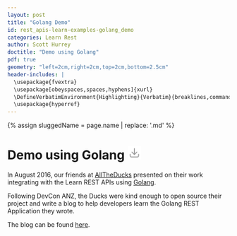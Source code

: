 ```yaml
---
layout: post
title: "Golang Demo"
id: rest_apis-learn-examples-golang_demo
categories: Learn Rest
author: Scott Hurrey
doctitle: "Demo using Golang"
pdf: true
geometry: "left=2cm,right=2cm,top=2cm,bottom=2.5cm"
header-includes: |
  \usepackage{fvextra}
  \usepackage[obeyspaces,spaces,hyphens]{xurl}
  \DefineVerbatimEnvironment{Highlighting}{Verbatim}{breaklines,commandchars=\\\{\}}
  \usepackage{hyperref}
---
```


{% assign sluggedName = page.name | replace: '.md' %}
# Demo using Golang <a href="/assets/pdfs{{page.dir}}{{sluggedName}}.pdf" target="_blank"><img class="download-button" src="/assets/img/download.png" height="30px"></a> 

In August 2016, our friends at [AllTheDucks](https://www.alltheducks.com) presented on their work integrating with the Learn REST APIs using [Golang](https://golang.org).

Following DevCon ANZ, the Ducks were kind enough to open source their project and write a blog to help developers learn the Golang REST Application they wrote.

The blog can be found [here](https://www.alltheducks.com/blog/using-the-learn-rest-api-from-golang).


